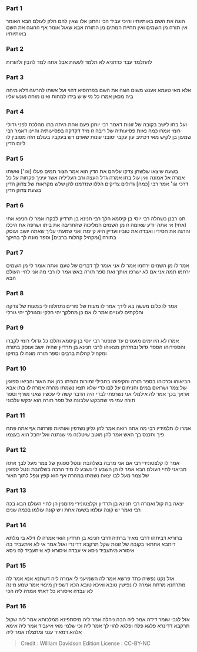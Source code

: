 
### Part 1
הוגה את השם באותיותיו והיכי עביד הכי והתנן אלו שאין להם חלק לעולם הבא האומר אין תורה מן השמים ואין תחיית המתים מן התורה אבא שאול אומר אף ההוגה את השם באותיותיו

### Part 2
להתלמד עבד כדתניא לא תלמד לעשות אבל אתה למד להבין ולהורות

### Part 3
אלא מאי טעמא אענש משום הוגה את השם בפרהסיא דהוי ועל אשתו להריגה דלא מיחה ביה מכאן אמרו כל מי שיש בידו למחות ואינו מוחה נענש עליו

### Part 4
ועל בתו לישב בקובה של זונות דאמר רבי יוחנן פעם אחת היתה בתו מהלכת לפני גדולי רומי אמרו כמה נאות פסיעותיה של ריבה זו מיד דקדקה בפסיעותיה והיינו דאמר רבי שמעון בן לקיש מאי דכתיב עון עקבי יסובני עונות שאדם דש בעקביו בעולם הזה מסובין לו ליום הדין

### Part 5
בשעה שיצאו שלשתן צדקו עליהם את הדין הוא אמר הצור תמים פעלו [וגו׳] ואשתו אמרה אל אמונה ואין עול בתו אמרה גדל העצה ורב העליליה אשר עיניך פקחות על כל דרכי וגו׳ אמר רבי [כמה] גדולים צדיקים הללו שנזדמנו להן שלש מקראות של צדוק הדין בשעת צדוק הדין

### Part 6
תנו רבנן כשחלה רבי יוסי בן קיסמא הלך רבי חנינא בן תרדיון לבקרו אמר לו חנינא אחי (אחי) אי אתה יודע שאומה זו מן השמים המליכוה שהחריבה את ביתו ושרפה את היכלו והרגה את חסידיו ואבדה את טוביו ועדיין היא קיימת ואני שמעתי עליך שאתה יושב ועוסק בתורה [ומקהיל קהלות ברבים] וספר מונח לך בחיקך

### Part 7
אמר לו מן השמים ירחמו אמר לו אני אומר לך דברים של טעם ואתה אומר לי מן השמים ירחמו תמה אני אם לא ישרפו אותך ואת ספר תורה באש אמר לו רבי מה אני לחיי העולם הבא

### Part 8
אמר לו כלום מעשה בא לידך אמר לו מעות של פורים נתחלפו לי במעות של צדקה וחלקתים לעניים אמר לו אם כן מחלקך יהי חלקי ומגורלך יהי גורלי

### Part 9
אמרו לא היו ימים מועטים עד שנפטר רבי יוסי בן קיסמא והלכו כל גדולי רומי לקברו והספידוהו הספד גדול ובחזרתן מצאוהו לרבי חנינא בן תרדיון שהיה יושב ועוסק בתורה ומקהיל קהלות ברבים וספר תורה מונח לו בחיקו

### Part 10
הביאוהו וכרכוהו בספר תורה והקיפוהו בחבילי זמורות והציתו בהן את האור והביאו ספוגין של צמר ושראום במים והניחום על לבו כדי שלא תצא נשמתו מהרה אמרה לו בתו אבא אראך בכך אמר לה אילמלי אני נשרפתי לבדי היה הדבר קשה לי עכשיו שאני נשרף וספר תורה עמי מי שמבקש עלבונה של ספר תורה הוא יבקש עלבוני

### Part 11
אמרו לו תלמידיו רבי מה אתה רואה אמר להן גליון נשרפין ואותיות פורחות אף אתה פתח פיך ותכנס בך האש אמר להן מוטב שיטלנה מי שנתנה ואל יחבל הוא בעצמו

### Part 12
אמר לו קלצטונירי רבי אם אני מרבה בשלהבת ונוטל ספוגין של צמר מעל לבך אתה מביאני לחיי העולם הבא אמר לו הן השבע לי נשבע לו מיד הרבה בשלהבת ונטל ספוגין של צמר מעל לבו יצאה נשמתו במהרה אף הוא קפץ ונפל לתוך האור

### Part 13
יצאה בת קול ואמרה רבי חנינא בן תרדיון וקלצטונירי מזומנין הן לחיי העולם הבא בכה רבי ואמר יש קונה עולמו בשעה אחת ויש קונה עולמו בכמה שנים

### Part 14
ברוריא דביתהו דרבי מאיר ברתיה דרבי חנינא בן תרדיון הואי אמרה לו זילא בי מלתא דיתבא אחתאי בקובה של זונות שקל תרקבא דדינרי ואזל אמר אי לא איתעביד בה איסורא מיתעביד ניסא אי עבדה איסורא לא איתעביד לה ניסא

### Part 15
אזל נקט נפשיה כחד פרשא אמר לה השמיעני לי אמרה ליה דשתנא אנא אמר לה מתרחנא מרתח אמרה לו נפישין טובא ואיכא טובא הכא דשפירן מינאי אמר שמע מינה לא עבדה איסורא כל דאתי אמרה ליה הכי

### Part 16
אזל לגבי שומר דידה אמר ליה הבה ניהלה אמר ליה מיסתפינא ממלכותא אמר ליה שקול תרקבא דדינרא פלגא פלח ופלגא להוי לך אמר ליה וכי שלמי מאי איעביד אמר ליה אימא אלהא דמאיר ענני ומתצלת אמר ליה

>Credit : William Davidson Edition
>License : CC-BY-NC